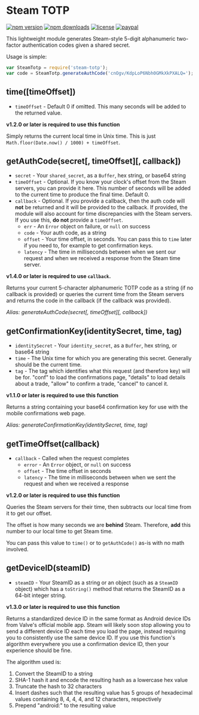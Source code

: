 # Steam TOTP
[![npm version](https://img.shields.io/npm/v/steam-totp.svg)](https://npmjs.com/package/steam-totp)
[![npm downloads](https://img.shields.io/npm/dm/steam-totp.svg)](https://npmjs.com/package/steam-totp)
[![license](https://img.shields.io/npm/l/steam-totp.svg)](https://github.com/DoctorMcKay/node-steam-totp/blob/master/LICENSE)
[![paypal](https://img.shields.io/badge/paypal-donate-yellow.svg)](https://www.paypal.com/cgi-bin/webscr?cmd=_donations&business=N36YVAT42CZ4G&item_name=node%2dsteam%2dtotp&currency_code=USD)

This lightweight module generates Steam-style 5-digit alphanumeric two-factor authentication codes given a shared secret.

Usage is simple:

```js
var SteamTotp = require('steam-totp');
var code = SteamTotp.generateAuthCode('cnOgv/KdpLoP6Nbh0GMkXkPXALQ=');
```

## time([timeOffset])
- `timeOffset` - Default 0 if omitted. This many seconds will be added to the returned value.

**v1.2.0 or later is required to use this function**

Simply returns the current local time in Unix time. This is just `Math.floor(Date.now() / 1000) + timeOffset`.

## getAuthCode(secret[, timeOffset][, callback])
- `secret` - Your `shared_secret`, as a `Buffer`, hex string, or base64 string
- `timeOffset` - Optional. If you know your clock's offset from the Steam servers, you can provide it here. This number of seconds will be added to the current time to produce the final time. Default 0.
- `callback` - Optional. If you provide a callback, then the auth code will **not** be returned and it will be provided to the callback. If provided, the module will also account for time discrepancies with the Steam servers. If you use this, **do not** provide a `timeOffset`.
    - `err` - An `Error` object on failure, or `null` on success
    - `code` - Your auth code, as a string
    - `offset` - Your time offset, in seconds. You can pass this to `time` later if you need to, for example to get confirmation keys.
    - `latency` - The time in milliseconds between when we sent our request and when we received a response from the Steam time server.

**v1.4.0 or later is required to use `callback`.**

Returns your current 5-character alphanumeric TOTP code as a string (if no callback is provided) or queries the current
time from the Steam servers and returns the code in the callback (if the callback was provided).

*Alias: generateAuthCode(secret[, timeOffset][, callback])*

## getConfirmationKey(identitySecret, time, tag)
- `identitySecret` - Your `identity_secret`, as a `Buffer`, hex string, or base64 string
- `time` - The Unix time for which you are generating this secret. Generally should be the current time.
- `tag` - The tag which identifies what this request (and therefore key) will be for. "conf" to load the confirmations page, "details" to load details about a trade, "allow" to confirm a trade, "cancel" to cancel it.

**v1.1.0 or later is required to use this function**

Returns a string containing your base64 confirmation key for use with the mobile confirmations web page.

*Alias: generateConfirmationKey(identitySecret, time, tag)*

## getTimeOffset(callback)
- `callback` - Called when the request completes
    - `error` - An `Error` object, or `null` on success
    - `offset` - The time offset in seconds
    - `latency` - The time in milliseconds between when we sent the request and when we received a response

**v1.2.0 or later is required to use this function**

Queries the Steam servers for their time, then subtracts our local time from it to get our offset.

The offset is how many seconds we are **behind** Steam. Therefore, **add** this number to our local time to get Steam time.

You can pass this value to `time()` or to `getAuthCode()` as-is with no math involved.

## getDeviceID(steamID)
- `steamID` - Your SteamID as a string or an object (such as a `SteamID` object) which has a `toString()` method that returns the SteamID as a 64-bit integer string.

**v1.3.0 or later is required to use this function**

Returns a standardized device ID in the same format as Android device IDs from Valve's official mobile app. Steam will
likely soon stop allowing you to send a different device ID each time you load the page, instead requiring you to
consistently use the same device ID. If you use this function's algorithm everywhere you use a confirmation device ID,
then your experience should be fine.

The algorithm used is:

1. Convert the SteamID to a string
2. SHA-1 hash it and encode the resulting hash as a lowercase hex value
3. Truncate the hash to 32 characters
4. Insert dashes such that the resulting value has 5 groups of hexadecimal values containing 8, 4, 4, 4, and 12 characters, respectively
5. Prepend "android:" to the resulting value

